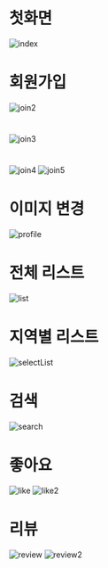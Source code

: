# 첫화면 
![index](https://user-images.githubusercontent.com/80303675/119100795-481f6100-ba53-11eb-95ac-509ba627d7aa.png)

#
# 회원가입 
![join2](https://user-images.githubusercontent.com/80303675/119100799-49e92480-ba53-11eb-9ad2-60dad0b80e23.png)
#
![join3](https://user-images.githubusercontent.com/80303675/119100801-49e92480-ba53-11eb-96b4-bf6aa88165b5.png)
#
![join4](https://user-images.githubusercontent.com/80303675/119100804-4a81bb00-ba53-11eb-807f-760228593761.png)
![join5](https://user-images.githubusercontent.com/80303675/119100805-4a81bb00-ba53-11eb-9b85-3267fc967b34.png)
#
# 이미지 변경
![profile](https://user-images.githubusercontent.com/80303675/119100814-4ce41500-ba53-11eb-94fa-93e08b77f9af.png)
#
# 전체 리스트
![list](https://user-images.githubusercontent.com/80303675/119100811-4bb2e800-ba53-11eb-917b-3446caafb594.png)
#
# 지역별 리스트
![selectList](https://user-images.githubusercontent.com/80303675/119100826-4eadd880-ba53-11eb-8128-f8dc08e21779.png)
#
# 검색
![search](https://user-images.githubusercontent.com/80303675/119100824-4e154200-ba53-11eb-9fca-cdfaa5813fd3.png)
#
# 좋아요
![like](https://user-images.githubusercontent.com/80303675/119100806-4b1a5180-ba53-11eb-9c20-8f0d2ceff892.png)
![like2](https://user-images.githubusercontent.com/80303675/119100808-4b1a5180-ba53-11eb-8be7-af805253cf21.png)
#
# 리뷰
![review](https://user-images.githubusercontent.com/80303675/119102858-7605a500-ba55-11eb-9de4-fb6cbc5a0a04.png)
![review2](https://user-images.githubusercontent.com/80303675/119100822-4e154200-ba53-11eb-9954-f55c0d161ed2.png)

